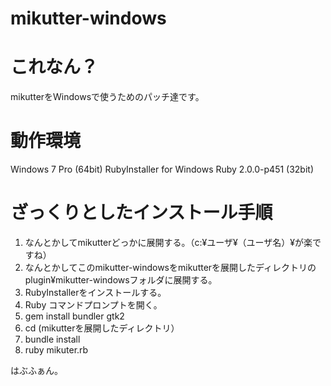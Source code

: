 mikutter-windows
================

# これなん？
mikutterをWindowsで使うためのパッチ達です。

# 動作環境
Windows 7 Pro (64bit)
RubyInstaller for Windows Ruby 2.0.0-p451 (32bit)

# ざっくりとしたインストール手順
1. なんとかしてmikutterどっかに展開する。（c:¥ユーザ¥（ユーザ名）¥が楽ですね）
2. なんとかしてこのmikutter-windowsをmikutterを展開したディレクトリのplugin¥mikutter-windowsフォルダに展開する。
3. RubyInstallerをインストールする。
4. Ruby コマンドプロンプトを開く。
5. gem install bundler gtk2
6. cd (mikutterを展開したディレクトリ）
7. bundle install
8. ruby mikuter.rb

はぶふぁん。
